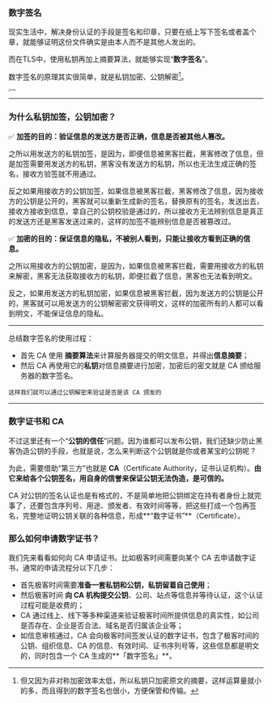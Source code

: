 ### 数字签名

现实生活中，解决身份认证的手段是签名和印章，只要在纸上写下签名或者盖个章，就能够证明这份文件确实是由本人而不是其他人发出的。

而在TLS中，使用私钥再加上摘要算法，就能够实现“**数字签名**”。

数字签名的原理其实很简单，就是私钥加密、公钥解密[^1]。

<img src="https://static001.geekbang.org/resource/image/84/d2/84a79826588ca35bf6ddcade027597d2.png?wh=1375*1252" alt="img" style="zoom: 33%;" />

-------

### 为什么私钥加签，公钥加密？

:white_check_mark: **加签的目的：验证信息的发送方是否正确，信息是否被其他人篡改。**

之所以用发送方的私钥加签，是因为，即便信息被黑客拦截，黑客修改了信息，但是加签需要用发送方的私钥，黑客没有发送方的私钥，所以也无法生成正确的签名，接收方验签就不用通过。

反之如果用接收方的公钥加签，如果信息被黑客拦截，黑客修改了信息，因为接收方的公钥是公开的，黑客就可以重新生成新的签名，替换原有的签名，发送出去，接收方接收到信息，拿自己的公钥校验是通过的，所以接收方无法辨别信息是真正的发送方还是黑客发送过来的，这样的加签不能辨别信息是否被篡改过。

 

:white_check_mark: **加密的目的：保证信息的隐私，不被别人看到，只能让接收方看到正确的信息。**

之所以用接收方的公钥加密，是因为，如果信息被黑客拦截，需要用接收方的私钥来解密，黑客无法获取接收方的私钥，即便拦截了信息，黑客也无法看到明文。

反之，如果用发送方的私钥加密，如果信息被黑客拦截，因为发送方的公钥是公开的，黑客就可以用发送方的公钥解密密文获得明文，这样的加密所有的人都可以看到明文，不能保证信息的隐私。

----

总结数字签名的使用过程：

+ 首先 CA 使用 **摘要算法**来计算服务器提交的明文信息，并得出**信息摘要**；
+ 然后 CA 再使用它的**私钥**对信息摘要进行加密，加密后的密文就是 CA 颁给服务器的数字签名。

~~~
这样我们就可以通过公钥解密来验证是否是该 CA 颁发的
~~~

-------

### 数字证书和 CA

不过这里还有一个“**公钥的信任**”问题。因为谁都可以发布公钥，我们还缺少防止黑客伪造公钥的手段，也就是说，怎么来判断这个公钥就是你或者某宝的公钥呢？

为此，需要借助“第三方”也就是 **CA**（Certificate Authority，证书认证机构）。**由它来给各个公钥签名，用自身的信誉来保证公钥无法伪造，是可信的。**

CA 对公钥的签名认证也是有格式的，不是简单地把公钥绑定在持有者身份上就完事了，还要包含序列号、用途、颁发者、有效时间等等，把这些打成一个包再签名，完整地证明公钥关联的各种信息，形成**“数字证书”**（Certificate）。





### 那么如何申请数字证书？

我们先来看看如何向 CA 申请证书。比如极客时间需要向某个 CA 去申请数字证书，通常的申请流程分以下几步：

+ 首先极客时间需要**准备一套私钥和公钥，私钥留着自己使用**；
+ 然后极客时间 **向 CA 机构提交公钥**、公司、站点等信息并等待认证，这个认证过程可能是收费的；
+ CA 通过线上、线下等多种渠道来验证极客时间所提供信息的真实性，如公司是否存在、企业是否合法、域名是否归属该企业等；
+ 如信息审核通过，CA 会向极客时间签发认证的数字证书，包含了极客时间的公钥、组织信息、CA 的信息、有效时间、证书序列号等，这些信息都是明文的，同时包含一个 CA 生成的**「数字签名」**。



 























[^1]: 但又因为非对称加密效率太低，所以私钥只加密原文的摘要，这样运算量就小的多，而且得到的数字签名也很小，方便保管和传输。



[^2]: 签名和公钥一样完全公开，任何人都可以获取。但这个签名只有用私钥对应的公钥才能解开，拿到摘要后，再比对原文验证完整性，就可以像签署文件一样证明消息确实是你发的。

